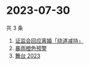 # 2023-07-30

共 3 条

<!-- BEGIN ZHIHUSEARCH -->
<!-- 最后更新时间 Sun Jul 30 2023 06:09:45 GMT+0800 (China Standard Time) -->
1. [证监会回应离婚「绕道减持」](https://www.zhihu.com/search?q=证监会回应离婚「绕道减持」)
1. [暴雨橙色预警](https://www.zhihu.com/search?q=暴雨橙色预警)
1. [舞台 2023 ](https://www.zhihu.com/search?q=舞台%202023%20)
<!-- END ZHIHUSEARCH -->
